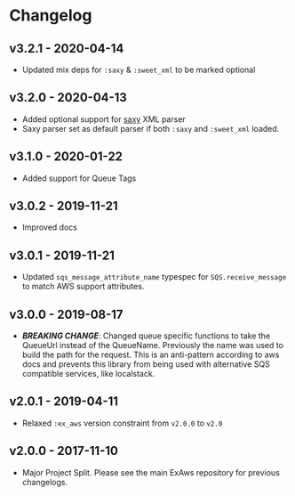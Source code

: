 # Changelog

## v3.2.1 - 2020-04-14

- Updated mix deps for `:saxy` & `:sweet_xml` to be marked optional

## v3.2.0 - 2020-04-13

- Added optional support for [saxy](https://hex.pm/packages/saxy) XML parser
- Saxy parser set as default parser if both `:saxy` and `:sweet_xml` loaded.

## v3.1.0 - 2020-01-22

- Added support for Queue Tags

## v3.0.2 - 2019-11-21

- Improved docs

## v3.0.1 - 2019-11-21

- Updated `sqs_message_attribute_name` typespec for `SQS.receive_message` to match AWS support attributes.

## v3.0.0 - 2019-08-17

- ***BREAKING CHANGE***: Changed queue specific functions to take the QueueUrl instead of the QueueName. Previously the name was used to build the path for the request. This is an anti-pattern according to aws docs and prevents this library from being used with alternative SQS compatible services, like localstack.

## v2.0.1 - 2019-04-11

- Relaxed `:ex_aws` version constraint from `v2.0.0` to `v2.0`

## v2.0.0 - 2017-11-10

- Major Project Split. Please see the main ExAws repository for previous changelogs.
